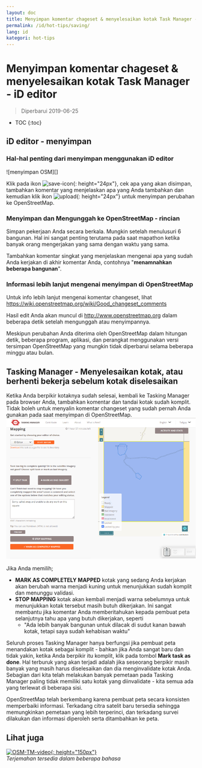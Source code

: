```yaml
---
layout: doc
title: Menyimpan komentar chageset & menyelesaikan kotak Task Manager - iD editor
permalink: /id/hot-tips/saving/
lang: id
kategori: hot-tips
---
```


Menyimpan komentar chageset & menyelesaikan kotak Task Manager - iD editor
============

> Diperbarui 2019-06-25

- TOC
{:toc}

iD editor - menyimpan
------------------

### Hal-hal penting dari menyimpan menggunakan iD editor ###

![menyimpan OSM][]


Klik pada ikon ![save-icon]{: height="24px"}, cek apa yang akan disimpan, tambahkan komentar yang menjelaskan apa yang Anda tambahkan dan kemudian klik ikon ![upload]{: height="24px"} untuk menyimpan perubahan ke OpenStreetMap.  

### Menyimpan dan Mengunggah ke OpenStreetMap - rincian ###

Simpan pekerjaan Anda secara berkala. Mungkin setelah menulusuri 6 bangunan. Hal ini sangat penting terutama pada saat mapathon ketika banyak orang mengerjakan yang sama dengan waktu yang sama.  

Tambahkan komentar singkat yang menjelaskan mengenai apa yang sudah Anda kerjakan di akhir komentar Anda, contohnya "**menamnahkan beberapa bangunan**".  

### Informasi lebih lanjut mengenai menyimpan di OpenStreetMap ###

Untuk info lebih lanjut mengenai komentar changeset, lihat <https://wiki.openstreetmap.org/wiki/Good_changeset_comments>  

Hasil edit Anda akan muncul di <http://www.openstreetmap.org> dalam beberapa detik setelah mengunggah atau menyimpannya.  

Meskipun perubahan Anda diterima oleh OpenStreetMap dalam hitungan detik, beberapa program, aplikasi, dan perangkat menggunakan versi tersimpan OpenStreetMap yang mungkin tidak diperbarui selama beberapa minggu atau bulan.  

Tasking Manager - Menyelesaikan kotak, atau berhenti bekerja sebelum kotak diselesaikan  
-------------------------------------------------------------------

Ketika Anda berpikir kotaknya sudah selesai, kembali ke Tasking Manager pada browser Anda, tambahkan komentar dan tandai kotak sudah komplit. Tidak boleh untuk menyalin komentar changeset yang sudah pernah Anda gunakan pada saat menyimpan di OpenStreetMap.  
![Stop Mapping][]  

Jika Anda memilih;

- **MARK AS COMPLETELY MAPPED** kotak yang sedang Anda kerjakan akan berubah warna menjadi kuning untuk menunjukkan sudah komplit dan menunggu validasi.  
- **STOP MAPPING** kotak akan kembali menjadi warna sebelumnya untuk menunjukkan kotak tersebut masih butuh dikerjakan. Ini sangat membantu jika komentar Anda memberitahukan kepada pembuat peta selanjutnya tahu apa yang butuh dikerjakan, seperti  
    - "Ada lebih banyak bangunan untuk dilacak di sudut kanan bawah kotak, tetapi saya sudah kehabisan waktu"  

Seluruh proses Tasking Manager hanya berfungsi jika pembuat peta menandakan kotak sebagai komplit - bahkan jika Anda sangat baru dan tidak yakin, ketika Anda berpikir itu komplit, klik pada tombol **Mark task as done**. Hal terburuk yang akan terjadi adalah jika seseorang berpikir masih banyak yang masih harus diselesaikan dan dia menginvalidate kotak Anda. Sebagian dari kita telah melakukan banyak pemetaan pada Tasking Manager paling tidak memiliki satu kotak yang diinvalidate - kita semua ada yang terlewat di beberapa sisi.  

OpenStreetMap telah berkembang karena pembuat peta secara konsisten memperbaiki informasi. Terkadang citra satelit baru tersedia sehingga memungkinkan pemetaan yang lebih terperinci, dan terkadang survei dilakukan dan informasi diperoleh serta ditambahkan ke peta.   

Lihat juga  
---------

[![OSM-TM-video]{: height="150px"}](https://www.youtube.com/watch?v=_feTGQXLf_M&list=PLb9506_-6FMHZ3nwn9heri3xjQKrSq1hN&index=9 "Humanitarian OpenStreetMap Team - Video Tutorial Tasking Manager")  
*Terjemahan tersedia dalam beberapa bahasa*  



[saving OSM]:/images/hot-tips/saving.gif
[keymon]:/images/hot-tips/keymon.png
[Stop Mapping]:/images/hot-tips/20190625-TM-stop-mapping-800px.png
[id issues icon]: /images/hot-tips/id-issues.png
[warn when mapping]: /images/hot-tips/20190625-warn-when-mapping.png
[id issues]: /images/hot-tips/20190625-id-issues.png
[id issues everywhere]: /images/hot-tips/20190625-id-issues-everywhere.png
[save-icon]: /images/beginner/save-icon.png "Save icon"
[upload]: /images/beginner/upload.png "Upload"
[arrow-up]: /images/arrow-up.png
[OSM-TM-video]: /images/hot-tips/OSM-TM-video.png "Humanitarian OpenStreetMap Team - Video Tutorial Tasking Manager"